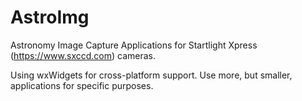 # AstroImg
Astronomy Image Capture Applications for Startlight Xpress (https://www.sxccd.com) cameras.

Using wxWidgets for cross-platform support. Use more, but smaller, applications for specific purposes.

